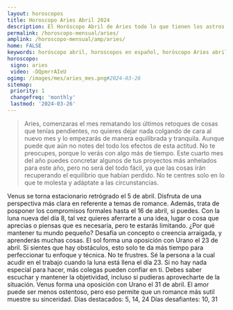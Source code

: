 ```yaml
---
layout: horoscopos
title: Horoscopo Aries Abril 2024
description: El Horóscopo Abril de Aries todo lo que tienen los astros preparados para este mes, amor, trabajo, familia. Todo sobre astrologia, tarot, predicciones. Horoscopo gratis en español, predicciones y astrología.
permalink: /horoscopo-mensual/aries/
amplink: /horoscopo-mensual/amp/aries/
home: FALSE
keywords: horóscopo abril, horoscopos en español, horóscopo Aries abril , horóscopo esperanza gracia, horoscop, horóscopos gratis, horoscopo Aries, Tarot, Astrologia, Zodíaco, Aries, horoscopo gratis, horoscopo del mes 
horoscopo:
 signo: aries
 video: -DQpmrrAIeU
ogimg: /images/mes/aries_mes.png#2024-03-26
sitemap:
 priority: 1
 changefreq: 'monthly'
 lastmod: '2024-03-26'
---
```



 > Aries, comenzaras el mes rematando los últimos retoques de cosas que tenías pendientes, no quieres dejar nada colgando de cara al nuevo mes y lo empezarás de manera equilibrada y tranquila. Aunque puede que aún no notes del todo los efectos de esta actitud. No te preocupes, porque lo verás con algo más de tiempo. Este cuarto mes  del año puedes concretar algunos de tus proyectos más anhelados para este año, pero no será del todo fácil, ya que las cosas irán recuperando el equilibrio que habían perdido. No te centres solo en lo que te molesta y adáptate a las circunstancias.



Venus se torna estacionario retrógrado el 5 de abril. Disfruta de una perspectiva más clara en referente a temas de romance. Además, trata de posponer los compromisos formales hasta el 16 de abril, si puedes. 
Con la luna nueva del día 8, tal vez quieres aferrarte a una idea, lugar o cosa que aprecias o piensas que es necesaria, pero te estarás limitando. ¿Por qué mantener tu mundo pequeño? Desafía un concepto o creencia arraigada, y aprenderás muchas cosas. 
El sol forma una oposición con Urano el 23 de abril. Si sientes que hay obstáculos, esto solo te da más tiempo para perfeccionar tu enfoque y técnica. No te frustres. 
Sé la persona a la cual acudir en el trabajo cuando la luna está llena el día 23. Si no hay nada especial para hacer, más colegas pueden confiar en ti. Debes saber escuchar y mantener la objetividad, incluso si pudieras aprovecharte de la situación. 
Venus forma una oposición con Urano el 31 de abril. El amor puede ser menos ostentoso, pero eso permite que un romance más sutil muestre su sinceridad. 
Días destacados: 5, 14, 24
Días desafiantes: 10, 31